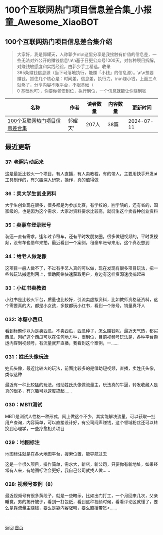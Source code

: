# 100个互联网热门项目信息差合集_小报童_Awesome_XiaoBOT

## 100个互联网热门项目信息差合集介绍
> 大家好，我是郭耀天，人称郭少\n\n这里分享是我接触有价值的信息差，一些无法对外公开的赚钱信息\n\n基于日更公众号1000天，对各种项目拆解，对赚钱敏感度和实践经验，由郭少手工精选，收录  
365条赚钱信息源（当下可落地执行，能赚「小钱」的信息源）。\n\n想要赚钱，抓住几个核心是：时间差，信息差，执行力。\n\n赚小钱，上面三点就够了，分享内容不限平台，不限基础（  
0 基础也可），你要你领悟到位，执行到位，一个信息就能让你赚到钱  
  


|名称|作者|读者数量|内容数量|更新时间|
|---|---|---|---|---|
|[100个互联网热门项目信息差合集](https://xiaobot.net/p/shipinghao?refer=9c3f1c95-a052-465a-9902-f6d75080262a)|郭耀天¹|207人|38篇|2024-07-11|

## 最近更新
### 37: 老照片动起来

这是最近比较火一个项目，有人直播，有人卖教程，有的带人，主要用快手开发ai工具制作的，有兴趣深入研究，操作，真的值得做

### 36：卖大学生创业资料

大学生创业现在很多，很多都是为参加比赛，有学校的，🈶学院的，还有省的，国家级的，也是因为这个需求，大家对资料要求比较高，就衍生这个卖各种创业资料

### 35：卖豪车登录账号

装逼一直有需求，逢年过节租车，还有平时发朋友圈，很多做短视频的，平时发视频，没有车也借车来拍，最近看到一个案例，租豪车账号来用，这个真没想到

### 34：给老人做泥像

这项目一般人做不了，不过有手艺人真的可以做，现在发现有很多项目玩法，把一些线玩法搬运到网上，借助网络快速获取用户，身边有这样资源速度搞起来

### 33：小红书卖教资

小红书是比较火平台，质量也比较好，引流卖虚拟资料，比如教师资格证资料，这个需要真的大，都是小女孩，多数都玩小红书，看到一个账号，销量真吓人

### 032: 冰糖小西瓜

看到标题你以为是卖西瓜，不卖西瓜，西瓜种子，怎么赚钱呢，最近天气热，都买西瓜，刚好这个西瓜可以在任何地方种，很到位，目前视频号玩法是，各种平台搬运内容到视频号，有流量就开直播，我看到这个案例，一......

### 031：姓氏头像玩法

姓氏头像，最近比较火的玩法，前面比较多的是借助短视频，直播，卖姓氏头像，类似这种

最近有一种比较猛的玩法，借助姓氏头像做流量主，玩法真的牛逼，转发收藏人是真的很多，有兴趣可以速度搞起......

### 030：MBTI测试

MBTI是测试人性格一种形式，网上做这个不少，其实能解决流量，可以获取一批用户查询，内容简单，可以直接设计好，有公司闷声赚钱，这个领域粉丝还可以转换到心理学，一些疗愈相关项目

### 029：地图标注

地图标注就是在各大地图平台，搜索位置，能导航过去

这是一个很久项目，操作简单，需求大，新店，新公司，只要你有新地址，如果经常有人来，有地图标注会更好，我自己公司就找人做......

### 028: 视频号案例（8）

最近视频号有很多黄段子，就是一些暗示，比如出门打工，一个月回来几次，父亲睡觉，男的揭开被子，看到一打包纸，看到这种视频时候，看看评论区就懂了，要么是靠流量主赚钱，要么是靠内容涨粉，要么直播带货<......


<a href="https://github.com/Reno9527/awesome-xiaobot" style="color: white; text-decoration: none;">awesome-xiaobot</a>

返回 [首页](../README.md)
